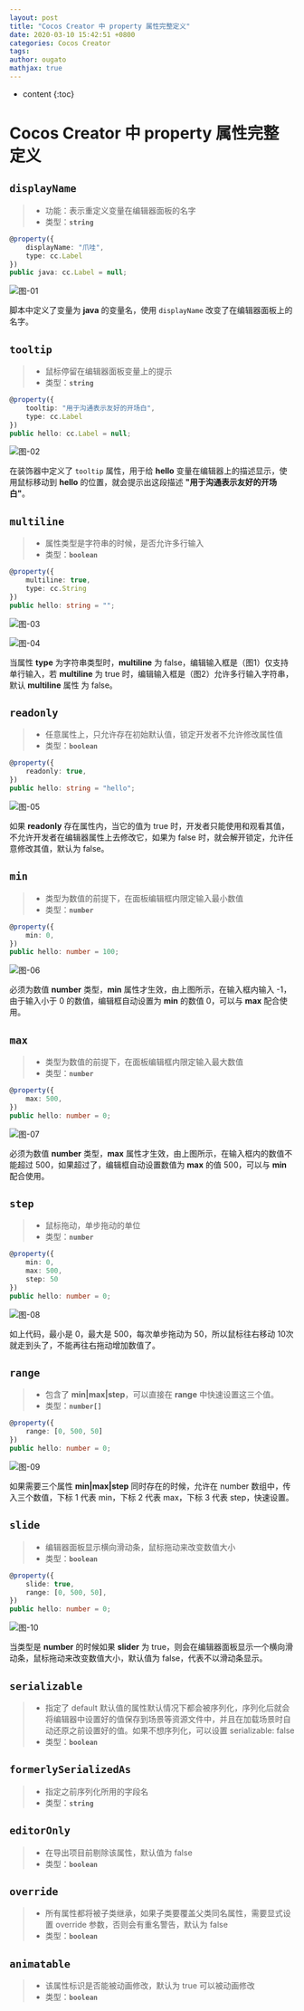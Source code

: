 ```yaml
---
layout: post
title: "Cocos Creator 中 property 属性完整定义"
date: 2020-03-10 15:42:51 +0800
categories: Cocos Creator
tags: 
author: ougato
mathjax: true
---
```


* content
{:toc}




# Cocos Creator 中 property 属性完整定义

## **`displayName`**
> * 功能：表示重定义变量在编辑器面板的名字 
> * 类型：**`string`**

```typescript
@property({
    displayName: "爪哇",
    type: cc.Label
})
public java: cc.Label = null;
```

![图-01](../_image/cocos/property-define-01.png)

脚本中定义了变量为 **java** 的变量名，使用 `displayName` 改变了在编辑器面板上的名字。

## **`tooltip`**
> * 鼠标停留在编辑器面板变量上的提示 
> * 类型：**`string`**

```typescript
@property({
    tooltip: "用于沟通表示友好的开场白",
    type: cc.Label
})
public hello: cc.Label = null;
```

![图-02](../_image/cocos/property-define-02.gif)

在装饰器中定义了 `tooltip` 属性，用于给 **hello** 变量在编辑器上的描述显示，使用鼠标移动到 **hello** 的位置，就会提示出这段描述 **"用于沟通表示友好的开场白"**。

## **`multiline`**
> * 属性类型是字符串的时候，是否允许多行输入
> * 类型：**`boolean`**

```typescript
@property({
    multiline: true,
    type: cc.String
})
public hello: string = "";
```

![图-03](../_image/cocos/property-define-03.png)

![图-04](../_image/cocos/property-define-04.png)

当属性 **type** 为字符串类型时，**multiline** 为 false，编辑输入框是（图1）仅支持单行输入，若 **multiline** 为 true 时，编辑输入框是（图2）允许多行输入字符串，默认 **multiline** 属性 为 false。



## **`readonly`**
> * 任意属性上，只允许存在初始默认值，锁定开发者不允许修改属性值
> * 类型：**`boolean`**

```typescript
@property({
    readonly: true,
})
public hello: string = "hello";
```

![图-05](../_image/cocos/property-define-05.gif)

如果 **readonly** 存在属性内，当它的值为 true 时，开发者只能使用和观看其值，不允许开发者在编辑器属性上去修改它，如果为 false 时，就会解开锁定，允许任意修改其值，默认为 false。

## **`min`**
> * 类型为数值的前提下，在面板编辑框内限定输入最小数值
> * 类型：**`number`**

```typescript
@property({
    min: 0,
})
public hello: number = 100;
```

![图-06](../_image/cocos/property-define-06.gif)

必须为数值 **number** 类型，**min** 属性才生效，由上图所示，在输入框内输入 -1，由于输入小于 0 的数值，编辑框自动设置为 **min** 的数值 0，可以与 **max** 配合使用。

## **`max`**
> * 类型为数值的前提下，在面板编辑框内限定输入最大数值
> * 类型：**`number`**

```typescript
@property({
    max: 500,
})
public hello: number = 0;
```

![图-07](../_image/cocos/property-define-07.gif)

必须为数值 **number** 类型，**max** 属性才生效，由上图所示，在输入框内的数值不能超过 500，如果超过了，编辑框自动设置数值为 **max** 的值 500，可以与 **min** 配合使用。

## **`step`**
> * 鼠标拖动，单步拖动的单位
> * 类型：**`number`**

```typescript
@property({
    min: 0,
    max: 500,
    step: 50
})
public hello: number = 0;
```

![图-08](../_image/cocos/property-define-08.gif)

如上代码，最小是 0，最大是 500，每次单步拖动为 50，所以鼠标往右移动 10次就走到头了，不能再往右拖动增加数值了。

## **`range`**
> * 包含了 **min\|max\|step**，可以直接在 **range** 中快速设置这三个值。
> * 类型：**`number[]`**

```typescript
@property({
    range: [0, 500, 50]
})
public hello: number = 0;
```

![图-09](../_image/cocos/property-define-09.gif)

如果需要三个属性 **min\|max\|step** 同时存在的时候，允许在 number 数组中，传入三个数值，下标 1 代表 min，下标 2 代表 max，下标 3 代表 step，快速设置。

## **`slide`**
> * 编辑器面板显示横向滑动条，鼠标拖动来改变数值大小
> * 类型：**`boolean`**

```typescript
@property({
    slide: true,
    range: [0, 500, 50],
})
public hello: number = 0;
```

![图-10](../_image/cocos/property-define-10.gif)

当类型是 **number** 的时候如果 **slider** 为 true，则会在编辑器面板显示一个横向滑动条，鼠标拖动来改变数值大小，默认值为 false，代表不以滑动条显示。


## **`serializable`**
> * 指定了 default 默认值的属性默认情况下都会被序列化，序列化后就会将编辑器中设置好的值保存到场景等资源文件中，并且在加载场景时自动还原之前设置好的值。如果不想序列化，可以设置 serializable: false
> * 类型：**`boolean`**

## **`formerlySerializedAs`**
> * 指定之前序列化所用的字段名
> * 类型：**`string`**

## **`editorOnly`**
> * 在导出项目前剔除该属性，默认值为 false
> * 类型：**`boolean`**

## **`override`**
> * 所有属性都将被子类继承，如果子类要覆盖父类同名属性，需要显式设置 override 参数，否则会有重名警告，默认为 false
> * 类型：**`boolean`**

## **`animatable`**
> * 该属性标识是否能被动画修改，默认为 true 可以被动画修改
> * 类型：**`boolean`**